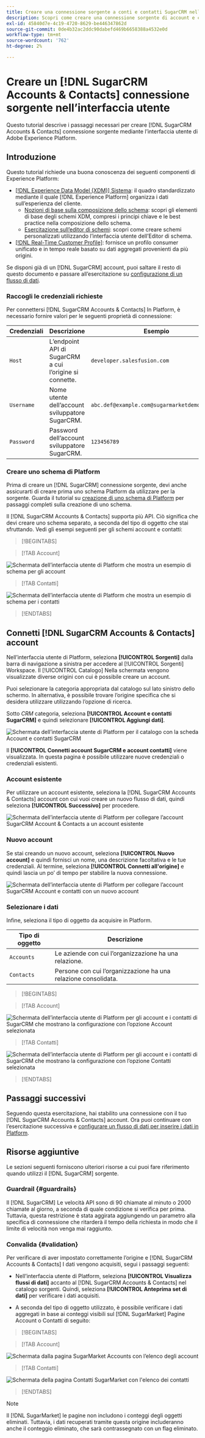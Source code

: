 ```yaml
---
title: Creare una connessione sorgente a conti e contatti SugarCRM nell’interfaccia utente
description: Scopri come creare una connessione sorgente di account e contatti SugarCRM utilizzando l’interfaccia utente di Adobe Experience Platform.
exl-id: 45840d7e-4c19-4720-8629-be446347862d
source-git-commit: 0de4b32ac2ddc90dabefd469b6658388a4532e0d
workflow-type: tm+mt
source-wordcount: '762'
ht-degree: 2%

---
```


# Creare un [!DNL SugarCRM Accounts & Contacts] connessione sorgente nell’interfaccia utente

Questo tutorial descrive i passaggi necessari per creare [!DNL SugarCRM Accounts & Contacts] connessione sorgente mediante l’interfaccia utente di Adobe Experience Platform.

## Introduzione

Questo tutorial richiede una buona conoscenza dei seguenti componenti di Experience Platform:

* [[!DNL Experience Data Model (XDM)] Sistema](../../../../../xdm/home.md): il quadro standardizzato mediante il quale [!DNL Experience Platform] organizza i dati sull’esperienza del cliente.
   * [Nozioni di base sulla composizione dello schema](../../../../../xdm/schema/composition.md): scopri gli elementi di base degli schemi XDM, compresi i principi chiave e le best practice nella composizione dello schema.
   * [Esercitazione sull’editor di schemi](../../../../../xdm/tutorials/create-schema-ui.md): scopri come creare schemi personalizzati utilizzando l’interfaccia utente dell’Editor di schema.
* [[!DNL Real-Time Customer Profile]](../../../../../profile/home.md): fornisce un profilo consumer unificato e in tempo reale basato su dati aggregati provenienti da più origini.

Se disponi già di un [!DNL SugarCRM] account, puoi saltare il resto di questo documento e passare all’esercitazione su [configurazione di un flusso di dati](../../dataflow/crm.md).

### Raccogli le credenziali richieste

Per connettersi [!DNL SugarCRM Accounts & Contacts] In Platform, è necessario fornire valori per le seguenti proprietà di connessione:

| Credenziali | Descrizione | Esempio |
| --- | --- | --- |
| `Host` | L’endpoint API di SugarCRM a cui l’origine si connette. | `developer.salesfusion.com` |
| `Username` | Nome utente dell’account sviluppatore SugarCRM. | `abc.def@example.com@sugarmarketdemo000.com` |
| `Password` | Password dell’account sviluppatore SugarCRM. | `123456789` |

### Creare uno schema di Platform

Prima di creare un [!DNL SugarCRM] connessione sorgente, devi anche assicurarti di creare prima uno schema Platform da utilizzare per la sorgente. Guarda il tutorial su [creazione di uno schema di Platform](../../../../../xdm/schema/composition.md) per passaggi completi sulla creazione di uno schema.

Il [!DNL SugarCRM Accounts & Contacts] supporta più API. Ciò significa che devi creare uno schema separato, a seconda del tipo di oggetto che stai sfruttando. Vedi gli esempi seguenti per gli schemi account e contatti:

>[!BEGINTABS]

>[!TAB Account]

![Schermata dell’interfaccia utente di Platform che mostra un esempio di schema per gli account](../../../../images/tutorials/create/sugarcrm-accounts-contacts/sugarcrm-schema-accounts.png)

>[!TAB Contatti]

![Schermata dell’interfaccia utente di Platform che mostra un esempio di schema per i contatti](../../../../images/tutorials/create/sugarcrm-accounts-contacts/sugarcrm-schema-contacts.png)

>[!ENDTABS]

## Connetti [!DNL SugarCRM Accounts & Contacts] account

Nell’interfaccia utente di Platform, seleziona **[!UICONTROL Sorgenti]** dalla barra di navigazione a sinistra per accedere al [!UICONTROL Sorgenti] Workspace. Il [!UICONTROL Catalogo] Nella schermata vengono visualizzate diverse origini con cui è possibile creare un account.

Puoi selezionare la categoria appropriata dal catalogo sul lato sinistro dello schermo. In alternativa, è possibile trovare l’origine specifica che si desidera utilizzare utilizzando l’opzione di ricerca.

Sotto *CRM* categoria, seleziona **[!UICONTROL Account e contatti SugarCRM]** e quindi selezionare **[!UICONTROL Aggiungi dati]**.

![Schermata dell’interfaccia utente di Platform per il catalogo con la scheda Account e contatti SugarCRM](../../../../images/tutorials/create/sugarcrm-accounts-contacts/catalog-sugarcrm-accounts-contacts.png)

Il **[!UICONTROL Connetti account SugarCRM e account contatti]** viene visualizzata. In questa pagina è possibile utilizzare nuove credenziali o credenziali esistenti.

### Account esistente

Per utilizzare un account esistente, seleziona la [!DNL SugarCRM Accounts & Contacts] account con cui vuoi creare un nuovo flusso di dati, quindi seleziona **[!UICONTROL Successivo]** per procedere.

![Schermata dell’interfaccia utente di Platform per collegare l’account SugarCRM Account &amp; Contacts a un account esistente](../../../../images/tutorials/create/sugarcrm-accounts-contacts/existing.png)

### Nuovo account

Se stai creando un nuovo account, seleziona **[!UICONTROL Nuovo account]** e quindi fornisci un nome, una descrizione facoltativa e le tue credenziali. Al termine, seleziona **[!UICONTROL Connetti all&#39;origine]** e quindi lascia un po’ di tempo per stabilire la nuova connessione.

![Schermata dell’interfaccia utente di Platform per collegare l’account SugarCRM Account e contatti con un nuovo account](../../../../images/tutorials/create/sugarcrm-accounts-contacts/new.png)

### Selezionare i dati

Infine, seleziona il tipo di oggetto da acquisire in Platform.

| Tipo di oggetto | Descrizione |
| --- | --- |
| `Accounts` | Le aziende con cui l’organizzazione ha una relazione. |
| `Contacts` | Persone con cui l’organizzazione ha una relazione consolidata. |

>[!BEGINTABS]

>[!TAB Account]

![Schermata dell’interfaccia utente di Platform per gli account e i contatti di SugarCRM che mostrano la configurazione con l’opzione Account selezionata](../../../../images/tutorials/create/sugarcrm-accounts-contacts/configuration-accounts.png)

>[!TAB Contatti]

![Schermata dell’interfaccia utente di Platform per gli account e i contatti di SugarCRM che mostrano la configurazione con l’opzione Contatti selezionata](../../../../images/tutorials/create/sugarcrm-accounts-contacts/configuration-contacts.png)

>[!ENDTABS]

## Passaggi successivi

Seguendo questa esercitazione, hai stabilito una connessione con il tuo [!DNL SugarCRM Accounts & Contacts] account. Ora puoi continuare con l’esercitazione successiva e [configurare un flusso di dati per inserire i dati in Platform](../../dataflow/crm.md).

## Risorse aggiuntive

Le sezioni seguenti forniscono ulteriori risorse a cui puoi fare riferimento quando utilizzi il [!DNL SugarCRM] sorgente.

### Guardrail {#guardrails}

Il [!DNL SugarCRM] Le velocità API sono di 90 chiamate al minuto o 2000 chiamate al giorno, a seconda di quale condizione si verifica per prima. Tuttavia, questa restrizione è stata aggirata aggiungendo un parametro alla specifica di connessione che ritarderà il tempo della richiesta in modo che il limite di velocità non venga mai raggiunto.

### Convalida {#validation}

Per verificare di aver impostato correttamente l’origine e [!DNL SugarCRM Accounts & Contacts] I dati vengono acquisiti, segui i passaggi seguenti:

* Nell’interfaccia utente di Platform, seleziona **[!UICONTROL Visualizza flussi di dati]** accanto al [!DNL SugarCRM Accounts & Contacts] nel catalogo sorgenti. Quindi, seleziona **[!UICONTROL Anteprima set di dati]** per verificare i dati acquisiti.

* A seconda del tipo di oggetto utilizzato, è possibile verificare i dati aggregati in base ai conteggi visibili sul [!DNL SugarMarket] Pagine Account o Contatti di seguito:

>[!BEGINTABS]

>[!TAB Account]

![Schermata dalla pagina SugarMarket Accounts con l’elenco degli account](../../../../images/tutorials/create/sugarcrm-accounts-contacts/sugarmarket-accounts.png)

>[!TAB Contatti]

![Schermata della pagina Contatti SugarMarket con l&#39;elenco dei contatti](../../../../images/tutorials/create/sugarcrm-accounts-contacts/sugarmarket-contacts.png)

>[!ENDTABS]

>[!NOTE]
>
>Il [!DNL SugarMarket] le pagine non includono i conteggi degli oggetti eliminati. Tuttavia, i dati recuperati tramite questa origine includeranno anche il conteggio eliminato, che sarà contrassegnato con un flag eliminato.
